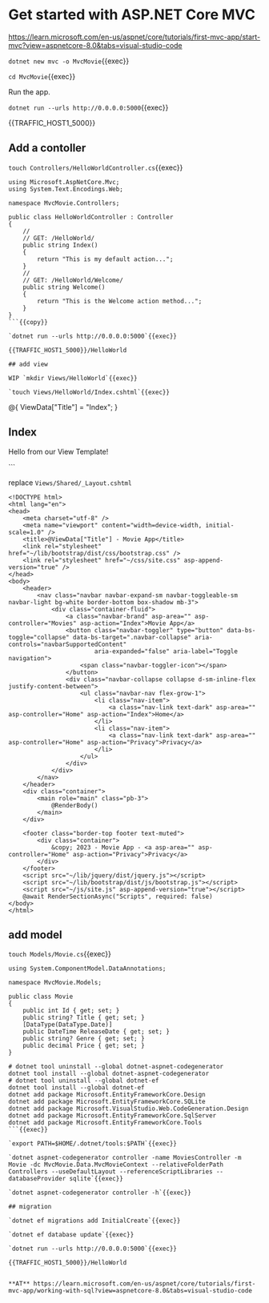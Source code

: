 # Get started with ASP.NET Core MVC

https://learn.microsoft.com/en-us/aspnet/core/tutorials/first-mvc-app/start-mvc?view=aspnetcore-8.0&tabs=visual-studio-code


`dotnet new mvc -o MvcMovie`{{exec}}

`cd MvcMovie`{{exec}}

Run the app.

`dotnet run --urls http://0.0.0.0:5000`{{exec}}

{{TRAFFIC_HOST1_5000}}

## Add a contoller

`touch Controllers/HelloWorldController.cs`{{exec}}

```
using Microsoft.AspNetCore.Mvc;
using System.Text.Encodings.Web;

namespace MvcMovie.Controllers;

public class HelloWorldController : Controller
{
    //
    // GET: /HelloWorld/
    public string Index()
    {
        return "This is my default action...";
    }
    //
    // GET: /HelloWorld/Welcome/
    public string Welcome()
    {
        return "This is the Welcome action method...";
    }
}
```{{copy}}

`dotnet run --urls http://0.0.0.0:5000`{{exec}}

{{TRAFFIC_HOST1_5000}}/HelloWorld

## add view

WIP `mkdir Views/HelloWorld`{{exec}}

`touch Views/HelloWorld/Index.cshtml`{{exec}}

```
@{
    ViewData["Title"] = "Index";
}

<h2>Index</h2>

<p>Hello from our View Template!</p>
```

replace `Views/Shared/_Layout.cshtml`

```
<!DOCTYPE html>
<html lang="en">
<head>
    <meta charset="utf-8" />
    <meta name="viewport" content="width=device-width, initial-scale=1.0" />
    <title>@ViewData["Title"] - Movie App</title>
    <link rel="stylesheet" href="~/lib/bootstrap/dist/css/bootstrap.css" />
    <link rel="stylesheet" href="~/css/site.css" asp-append-version="true" />
</head>
<body>
    <header>
        <nav class="navbar navbar-expand-sm navbar-toggleable-sm navbar-light bg-white border-bottom box-shadow mb-3">
            <div class="container-fluid">
                <a class="navbar-brand" asp-area="" asp-controller="Movies" asp-action="Index">Movie App</a>
                <button class="navbar-toggler" type="button" data-bs-toggle="collapse" data-bs-target=".navbar-collapse" aria-controls="navbarSupportedContent"
                        aria-expanded="false" aria-label="Toggle navigation">
                    <span class="navbar-toggler-icon"></span>
                </button>
                <div class="navbar-collapse collapse d-sm-inline-flex justify-content-between">
                    <ul class="navbar-nav flex-grow-1">
                        <li class="nav-item">
                            <a class="nav-link text-dark" asp-area="" asp-controller="Home" asp-action="Index">Home</a>
                        </li>
                        <li class="nav-item">
                            <a class="nav-link text-dark" asp-area="" asp-controller="Home" asp-action="Privacy">Privacy</a>
                        </li>
                    </ul>
                </div>
            </div>
        </nav>
    </header>
    <div class="container">
        <main role="main" class="pb-3">
            @RenderBody()
        </main>
    </div>

    <footer class="border-top footer text-muted">
        <div class="container">
            &copy; 2023 - Movie App - <a asp-area="" asp-controller="Home" asp-action="Privacy">Privacy</a>
        </div>
    </footer>
    <script src="~/lib/jquery/dist/jquery.js"></script>
    <script src="~/lib/bootstrap/dist/js/bootstrap.js"></script>
    <script src="~/js/site.js" asp-append-version="true"></script>
    @await RenderSectionAsync("Scripts", required: false)
</body>
</html>
```


## add model

`touch Models/Movie.cs`{{exec}}

```
using System.ComponentModel.DataAnnotations;

namespace MvcMovie.Models;

public class Movie
{
    public int Id { get; set; }
    public string? Title { get; set; }
    [DataType(DataType.Date)]
    public DateTime ReleaseDate { get; set; }
    public string? Genre { get; set; }
    public decimal Price { get; set; }
}
```

```
# dotnet tool uninstall --global dotnet-aspnet-codegenerator
dotnet tool install --global dotnet-aspnet-codegenerator
# dotnet tool uninstall --global dotnet-ef
dotnet tool install --global dotnet-ef
dotnet add package Microsoft.EntityFrameworkCore.Design
dotnet add package Microsoft.EntityFrameworkCore.SQLite
dotnet add package Microsoft.VisualStudio.Web.CodeGeneration.Design
dotnet add package Microsoft.EntityFrameworkCore.SqlServer
dotnet add package Microsoft.EntityFrameworkCore.Tools
```{{exec}}

`export PATH=$HOME/.dotnet/tools:$PATH`{{exec}}

`dotnet aspnet-codegenerator controller -name MoviesController -m Movie -dc MvcMovie.Data.MvcMovieContext --relativeFolderPath Controllers --useDefaultLayout --referenceScriptLibraries --databaseProvider sqlite`{{exec}}

`dotnet aspnet-codegenerator controller -h`{{exec}}

## migration

`dotnet ef migrations add InitialCreate`{{exec}}

`dotnet ef database update`{{exec}}

`dotnet run --urls http://0.0.0.0:5000`{{exec}}

{{TRAFFIC_HOST1_5000}}/HelloWorld


**AT** https://learn.microsoft.com/en-us/aspnet/core/tutorials/first-mvc-app/working-with-sql?view=aspnetcore-8.0&tabs=visual-studio-code
